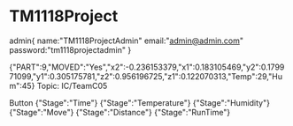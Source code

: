 # TM1118Project

admin{
    name:"TM1118ProjectAdmin"
    email:"admin@admin.com"
    password:"tm1118projectadmin"
}

{"PART":9,"MOVED":"Yes","x2":-0.236153379,"x1":0.183105469,"y2":0.179971099,"y1":0.305175781,"z2":0.956196725,"z1":0.122070313,"Temp":29,"Hum":45}
Topic: IC/TeamC05

Button
{"Stage":"Time"}
{"Stage":"Temperature"}
{"Stage":"Humidity"}
{"Stage":"Move"}
{"Stage":"Distance"}
{"Stage":"RunTime"}
